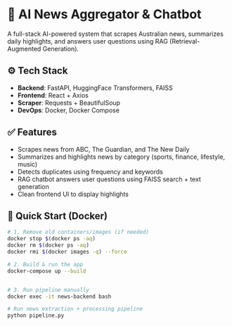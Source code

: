 # 📰 AI News Aggregator & Chatbot

A full-stack AI-powered system that scrapes Australian news, summarizes daily highlights, and answers user questions using RAG (Retrieval-Augmented Generation).

## ⚙️ Tech Stack

- **Backend**: FastAPI, HuggingFace Transformers, FAISS
- **Frontend**: React + Axios
- **Scraper**: Requests + BeautifulSoup
- **DevOps**: Docker, Docker Compose

## ✅ Features

- Scrapes news from ABC, The Guardian, and The New Daily
- Summarizes and highlights news by category (sports, finance, lifestyle, music)
- Detects duplicates using frequency and keywords
- RAG chatbot answers user questions using FAISS search + text generation
- Clean frontend UI to display highlights

## 🚀 Quick Start (Docker)

```bash
# 1. Remove old containers/images (if needed)
docker stop $(docker ps -aq)
docker rm $(docker ps -aq)
docker rmi $(docker images -q) --force

# 2. Build & run the app
docker-compose up --build


# 3. Run pipeline manually
docker exec -it news-backend bash

# Run news extraction + processing pipeline
python pipeline.py

